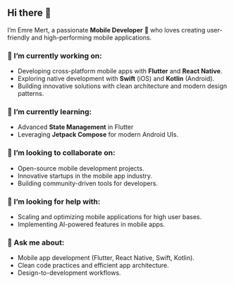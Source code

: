 ## Hi there 👋

I’m Emre Mert, a passionate **Mobile Developer** 🚀 who loves creating user-friendly and high-performing mobile applications.  

### 🔭 I’m currently working on:
- Developing cross-platform mobile apps with **Flutter** and **React Native**.  
- Exploring native development with **Swift** (iOS) and **Kotlin** (Android).  
- Building innovative solutions with clean architecture and modern design patterns.

### 🌱 I’m currently learning:
- Advanced **State Management** in Flutter 
- Leveraging **Jetpack Compose** for modern Android UIs.   

### 👯 I’m looking to collaborate on:
- Open-source mobile development projects.  
- Innovative startups in the mobile app industry.  
- Building community-driven tools for developers.
 
### 🤔 I’m looking for help with:
- Scaling and optimizing mobile applications for high user bases.  
- Implementing AI-powered features in mobile apps.

### 💬 Ask me about:
- Mobile app development (Flutter, React Native, Swift, Kotlin).  
- Clean code practices and efficient app architecture.  
- Design-to-development workflows.

